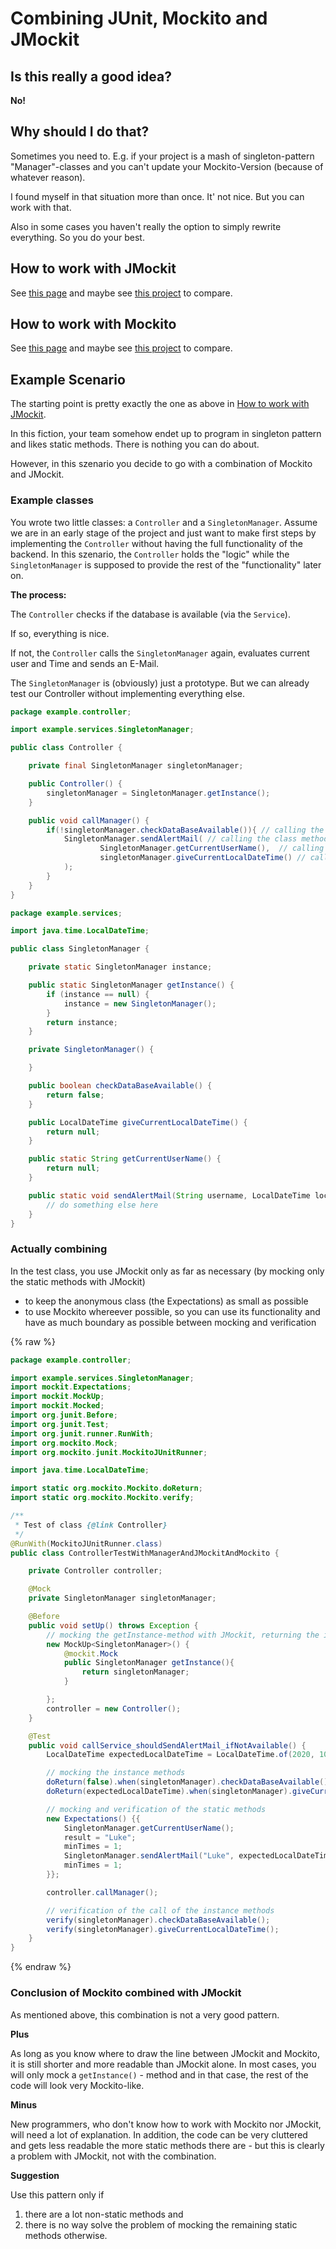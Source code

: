 # Combining JUnit, Mockito and JMockit

## Is this really a good idea?

**No!**

## Why should I do that?

Sometimes you need to. E.g. if your project is a mash of singleton-pattern "Manager"-classes and you can't update your
Mockito-Version (because of whatever reason).

I found myself in that situation more than once. It' not nice. But you can work with that.

Also in some cases you haven't really the option to simply rewrite everything. So you do your best.

## How to work with JMockit

See [this page](jmockit.md) and maybe see [this project](https://github.com/MarkUgarov/TestProjectToTest) to compare.

## How to work with Mockito

See [this page](mockito.md) and maybe see [this project](https://github.com/MarkUgarov/TestProjectToTest) to compare.

## Example Scenario 

The starting point is pretty exactly the one as above in [How to work with JMockit](#how-to-work-with-jmockit).

In this fiction, your team somehow endet up to program in singleton pattern and likes static methods. There is nothing
you can do about. 

However, in this szenario you decide to go with a combination of Mockito and JMockit. 

### Example classes

You wrote two little classes: a `Controller` and a `SingletonManager`. Assume we are in an early stage of the project and just want
to make first steps by implementing the `Controller` without having the full functionality of the backend. In this
szenario, the `Controller` holds the "logic" while the `SingletonManager` is supposed to provide the rest of the "functionality"
later on.

**The process:**

The `Controller` checks if the database is available (via the `Service`).

If so, everything is nice.

If not, the `Controller` calls the `SingletonManager` again, evaluates current user and Time and sends an E-Mail.

The `SingletonManager` is (obviously) just a prototype. But we can already test our Controller without implementing everything
else.

```java
package example.controller;

import example.services.SingletonManager;

public class Controller {

    private final SingletonManager singletonManager;

    public Controller() {
        singletonManager = SingletonManager.getInstance();
    }

    public void callManager() {
        if(!singletonManager.checkDataBaseAvailable()){ // calling the instance method
            SingletonManager.sendAlertMail( // calling the class method
                    SingletonManager.getCurrentUserName(),  // calling the class method
                    singletonManager.giveCurrentLocalDateTime() // calling the instance method
            );
        }
    }
}
```

```java
package example.services;

import java.time.LocalDateTime;

public class SingletonManager {

    private static SingletonManager instance;

    public static SingletonManager getInstance() {
        if (instance == null) {
            instance = new SingletonManager();
        }
        return instance;
    }

    private SingletonManager() {

    }

    public boolean checkDataBaseAvailable() {
        return false;
    }

    public LocalDateTime giveCurrentLocalDateTime() {
        return null;
    }

    public static String getCurrentUserName() {
        return null;
    }

    public static void sendAlertMail(String username, LocalDateTime localDateTime) {
        // do something else here
    }
}
```

### Actually combining

In the test class, you use JMockit only as far as necessary (by mocking only the static methods with JMockit) 
- to keep the anonymous class (the Expectations) as small as possible
- to use Mockito whereever possible, so you can use its functionality and have as much boundary as possible between mocking and verification

{% raw %}
```java
package example.controller;

import example.services.SingletonManager;
import mockit.Expectations;
import mockit.MockUp;
import mockit.Mocked;
import org.junit.Before;
import org.junit.Test;
import org.junit.runner.RunWith;
import org.mockito.Mock;
import org.mockito.junit.MockitoJUnitRunner;

import java.time.LocalDateTime;

import static org.mockito.Mockito.doReturn;
import static org.mockito.Mockito.verify;

/**
 * Test of class {@link Controller}
 */
@RunWith(MockitoJUnitRunner.class)
public class ControllerTestWithManagerAndJMockitAndMockito {

    private Controller controller;

    @Mock
    private SingletonManager singletonManager;

    @Before
    public void setUp() throws Exception {
        // mocking the getInstance-method with JMockit, returning the instance mocked with Mockito
        new MockUp<SingletonManager>() {
            @mockit.Mock
            public SingletonManager getInstance(){
                return singletonManager;
            }

        };
        controller = new Controller();
    }

    @Test
    public void callService_shouldSendAlertMail_ifNotAvailable() {
        LocalDateTime expectedLocalDateTime = LocalDateTime.of(2020, 10, 15, 17, 30, 0);

        // mocking the instance methods
        doReturn(false).when(singletonManager).checkDataBaseAvailable();
        doReturn(expectedLocalDateTime).when(singletonManager).giveCurrentLocalDateTime();

        // mocking and verification of the static methods
        new Expectations() {{
            SingletonManager.getCurrentUserName();
            result = "Luke";
            minTimes = 1;
            SingletonManager.sendAlertMail("Luke", expectedLocalDateTime);
            minTimes = 1;
        }};

        controller.callManager();

        // verification of the call of the instance methods
        verify(singletonManager).checkDataBaseAvailable();
        verify(singletonManager).giveCurrentLocalDateTime();
    }
}
```
{% endraw %}

### Conclusion of Mockito combined with JMockit

As mentioned above, this combination is not a very good pattern.

**Plus**

As long as you know where to draw the line between JMockit and Mockito, it is still shorter and more readable than JMockit alone. 
In most cases, you will only mock a `getInstance()` - method and in that case, the rest of the code will look very Mockito-like.

**Minus**

New programmers, who don't know how to work with Mockito nor JMockit, will need a lot of explanation. 
In addition, the code can be very cluttered and gets less readable the more static methods there are - but this is clearly a problem with JMockit, not with the combination. 

**Suggestion**

Use this pattern only if 
1. there are a lot non-static methods and 
2. there is no way solve the problem of mocking the remaining static methods otherwise.


